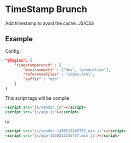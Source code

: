 # TimeStamp Brunch

Add timestamp to avoid the cache. JS/CSS

## Example 
Config : 
```json
"plugins": {
	"timestampbrunch" : {
		"environments" : ["dev", "production"],
		"referenceFiles" : "index.html",
		"suffix" : "min"
	}
}
```
This script tags will be compile
```html
<script src="js/vendor.js"></script>
<script src="js/app.js"></script>
```
to 
```html
<script src="js/vendor-1450212245757.min.js"></script>
<script src="js/app-1450212245757.min.js"></script>
```
